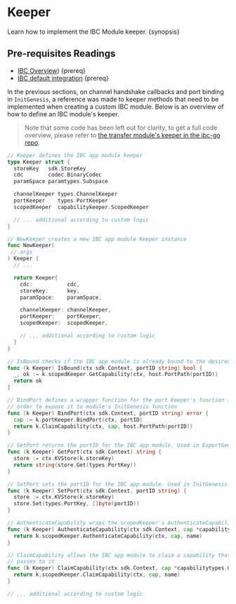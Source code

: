 <!--
order: 4
-->

# Keeper

Learn how to implement the IBC Module keeper. {synopsis}

## Pre-requisites Readings

- [IBC Overview](../overview.md)) {prereq}
- [IBC default integration](../integration.md) {prereq}

In the previous sections, on channel handshake callbacks and port binding in `InitGenesis`, a reference was made to keeper methods that need to be implemented when creating a custom IBC module. Below is an overview of how to define an IBC module's keeper.

> Note that some code has been left out for clarity, to get a full code overview, please refer to [the transfer module's keeper in the ibc-go repo](https://github.com/cosmos/ibc-go/blob/main/modules/apps/transfer/keeper/keeper.go).

```go
// Keeper defines the IBC app module keeper
type Keeper struct {
  storeKey   sdk.StoreKey
  cdc        codec.BinaryCodec
  paramSpace paramtypes.Subspace

  channelKeeper types.ChannelKeeper
  portKeeper    types.PortKeeper
  scopedKeeper  capabilitykeeper.ScopedKeeper

  // ... additional according to custom logic
}

// NewKeeper creates a new IBC app module Keeper instance
func NewKeeper(
 // args
) Keeper {
  // ...

  return Keeper{
    cdc:           cdc,
    storeKey:      key,
    paramSpace:    paramSpace,

    channelKeeper: channelKeeper,
    portKeeper:    portKeeper,
    scopedKeeper:  scopedKeeper,

    // ... additional according to custom logic
  }
}

// IsBound checks if the IBC app module is already bound to the desired port
func (k Keeper) IsBound(ctx sdk.Context, portID string) bool {
  _, ok := k.scopedKeeper.GetCapability(ctx, host.PortPath(portID))
  return ok
}

// BindPort defines a wrapper function for the port Keeper's function in
// order to expose it to module's InitGenesis function
func (k Keeper) BindPort(ctx sdk.Context, portID string) error {
  cap := k.portKeeper.BindPort(ctx, portID)
  return k.ClaimCapability(ctx, cap, host.PortPath(portID))
}

// GetPort returns the portID for the IBC app module. Used in ExportGenesis
func (k Keeper) GetPort(ctx sdk.Context) string {
  store := ctx.KVStore(k.storeKey)
  return string(store.Get(types.PortKey))
}

// SetPort sets the portID for the IBC app module. Used in InitGenesis
func (k Keeper) SetPort(ctx sdk.Context, portID string) {
  store := ctx.KVStore(k.storeKey)
  store.Set(types.PortKey, []byte(portID))
}

// AuthenticateCapability wraps the scopedKeeper's AuthenticateCapability function
func (k Keeper) AuthenticateCapability(ctx sdk.Context, cap *capabilitytypes.Capability, name string) bool {
  return k.scopedKeeper.AuthenticateCapability(ctx, cap, name)
}

// ClaimCapability allows the IBC app module to claim a capability that core IBC
// passes to it
func (k Keeper) ClaimCapability(ctx sdk.Context, cap *capabilitytypes.Capability, name string) error {
  return k.scopedKeeper.ClaimCapability(ctx, cap, name)
}

// ... additional according to custom logic
```
